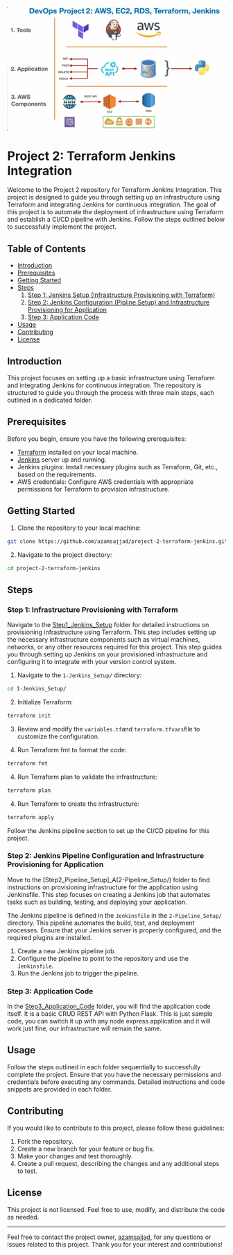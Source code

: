 ![Screenshot](overview.jpg)

# Project 2: Terraform Jenkins Integration

Welcome to the Project 2 repository for Terraform Jenkins Integration. This project is designed to guide you through setting up an infrastructure using Terraform and integrating Jenkins for continuous integration. The goal of this project is to automate the deployment of infrastructure using Terraform and establish a CI/CD pipeline with Jenkins. Follow the steps outlined below to successfully implement the project.

## Table of Contents
- [Introduction](#introduction)
- [Prerequisites](#Prerequisites)
- [Getting Started](#getting-started)
- [Steps](#steps)
  1. [Step 1: Jenkins Setup (Infrastructure Provisioning with Terraform)](#step-1-infrastructure-provisioning-with-terraform)
  2. [Step 2: Jenkins Configuration (Pipline Setup) and Infrastructure Provisioning for Application](#step-2-jenkins-pipeline-configuration-and-infrastructure-provisioning-for-application)
  3. [Step 3: Application Code](#step-3-application-code)
- [Usage](#usage)
- [Contributing](#contributing)
- [License](#license)

## Introduction

This project focuses on setting up a basic infrastructure using Terraform and integrating Jenkins for continuous integration. The repository is structured to guide you through the process with three main steps, each outlined in a dedicated folder.


## Prerequisites

Before you begin, ensure you have the following prerequisites:

- [Terraform](https://www.terraform.io/) installed on your local machine.
- [Jenkins](https://www.jenkins.io/) server up and running.
- Jenkins plugins: Install necessary plugins such as Terraform, Git, etc., based on the requirements.
- AWS credentials: Configure AWS credentials with appropriate permissions for Terraform to provision infrastructure.

## Getting Started

1. Clone the repository to your local machine:

```bash
git clone https://github.com/azamsajjad/project-2-terraform-jenkins.git
```

2. Navigate to the project directory:

```bash
cd project-2-terraform-jenkins
```
## Steps
### Step 1: Infrastructure Provisioning with Terraform

Navigate to the [Step1_Jenkins_Setup](1-Jenkins_Setup/) folder for detailed instructions on provisioning infrastructure using Terraform. This step includes setting up the necessary infrastructure components such as virtual machines, networks, or any other resources required for this project. This step guides you through setting up Jenkins on your provisioned infrastructure and configuring it to integrate with your version control system.

1. Navigate to the `1-Jenkins_Setup/` directory:

```bash
cd 1-Jenkins_Setup/
```

2. Initialize Terraform:

```bash
terraform init
```

3. Review and modify the `variables.tf`and `terraform.tfvars`file to customize the configuration.

4. Run Terraform fmt to format the code:

```bash
terraform fmt
```

4. Run Terraform plan to validate the infrastructure:

```bash
terraform plan
```

4. Run Terraform to create the infrastructure:

```bash
terraform apply
```

Follow the Jenkins pipeline section to set up the CI/CD pipeline for this project.

### Step 2: Jenkins Pipeline Configuration and Infrastructure Provisioning for Application

Move to the [Step2_Pipeline_Setup]_A(2-Pipeline_Setup/) folder to find instructions on provisioning infrastructure for the application using Jenkinsfile. This step focuses on creating a Jenkins job that automates tasks such as building, testing, and deploying your application.

The Jenkins pipeline is defined in the `Jenkinsfile` in the `2-Pipeline_Setup/` directory. This pipeline automates the build, test, and deployment processes. Ensure that your Jenkins server is properly configured, and the required plugins are installed.

1. Create a new Jenkins pipeline job.
2. Configure the pipeline to point to the repository and use the `Jenkinsfile`.
3. Run the Jenkins job to trigger the pipeline.

### Step 3: Application Code

In the [Step3_Application_Code](3-Application_Code/) folder, you will find the application code itself. It is a basic CRUD REST API with Python Flask. This is just sample code, you can switch it up with any node express application and it will work just fine, our infrastructure will remain the same.

## Usage

Follow the steps outlined in each folder sequentially to successfully complete the project. Ensure that you have the necessary permissions and credentials before executing any commands. Detailed instructions and code snippets are provided in each folder.

## Contributing

If you would like to contribute to this project, please follow these guidelines:

1. Fork the repository.
2. Create a new branch for your feature or bug fix.
3. Make your changes and test thoroughly.
4. Create a pull request, describing the changes and any additional steps to test.

## License

This project is not licensed. Feel free to use, modify, and distribute the code as needed.

---

Feel free to contact the project owner, [azamsajjad](https://github.com/azamsajjad), for any questions or issues related to this project. Thank you for your interest and contributions!
